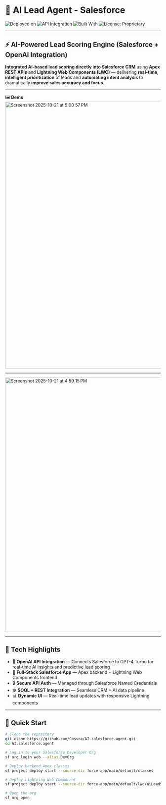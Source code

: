 # 🤖 AI Lead Agent - Salesforce

[![Deployed on](https://img.shields.io/badge/Deployed%20on-Salesforce-00A1E0?logo=salesforce&logoColor=white)](https://developer.salesforce.com/)
[![API Integration](https://img.shields.io/badge/Integrated%20with-OpenAI-000000?logo=openai&logoColor=white)](https://openai.com/api)
[![Built With](https://img.shields.io/badge/Built%20With-Apex%20%26%20LWC-1798c1?logo=salesforce&logoColor=white)](https://developer.salesforce.com/docs/component-library/overview/components)
![License: Proprietary](https://img.shields.io/badge/License-Proprietary-red.svg)

---

## ⚡ **AI-Powered Lead Scoring Engine (Salesforce + OpenAI Integration)**  

**Integrated AI-based lead scoring directly into Salesforce CRM** using **Apex REST APIs** and **Lightning Web Components (LWC)** — delivering **real-time, intelligent prioritization** of leads and **automating intent analysis** to dramatically **improve sales accuracy and focus**.  

---

🖼️ **Demo**  
<img width="1721" height="862" alt="Screenshot 2025-10-21 at 5 00 57 PM" src="https://github.com/user-attachments/assets/82483201-887e-46ba-95f2-e8b9727e5bea" />

---

<img width="1719" height="822" alt="Screenshot 2025-10-21 at 4 59 15 PM" src="https://github.com/user-attachments/assets/9e4bda3c-01aa-456d-8be5-24af1b858edc" />

---

## 🧩 Tech Highlights
- 🔗 **OpenAI API Integration** — Connects Salesforce to GPT-4 Turbo for real-time AI insights and predictive lead scoring
- 🧩 **Full-Stack Salesforce App** — Apex backend + Lightning Web Components frontend
- 🔒 **Secure API Auth** — Managed through Salesforce Named Credentials  
- ⚙️ **SOQL + REST Integration** — Seamless CRM + AI data pipeline  
- 📊 **Dynamic UI** — Real-time lead updates with responsive Lightning components  

---

## 🚀 Quick Start

```bash
# Clone the repository
git clone https://github.com/Cossra/AI.salesforce.agent.git
cd AI.salesforce.agent

# Log in to your Salesforce Developer Org
sf org login web --alias DevOrg

# Deploy backend Apex classes
sf project deploy start --source-dir force-app/main/default/classes

# Deploy Lightning Web Component
sf project deploy start --source-dir force-app/main/default/lwc/aiLeadScoring

# Open the org
sf org open

